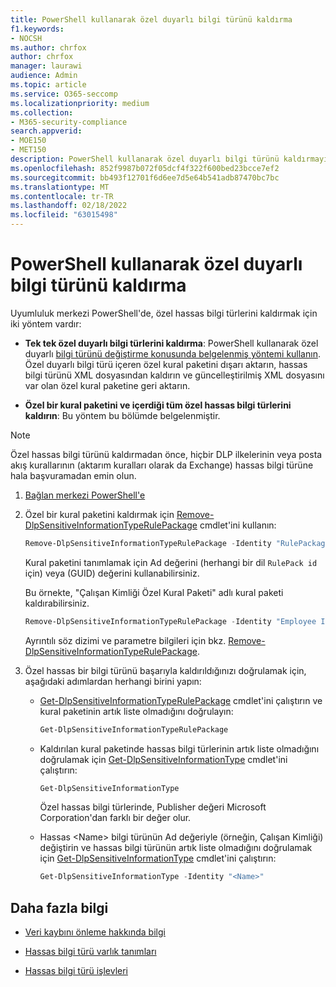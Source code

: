 ```yaml
---
title: PowerShell kullanarak özel duyarlı bilgi türünü kaldırma
f1.keywords:
- NOCSH
ms.author: chrfox
author: chrfox
manager: laurawi
audience: Admin
ms.topic: article
ms.service: O365-seccomp
ms.localizationpriority: medium
ms.collection:
- M365-security-compliance
search.appverid:
- MOE150
- MET150
description: PowerShell kullanarak özel duyarlı bilgi türünü kaldırmayı öğrenin
ms.openlocfilehash: 852f9987b072f05dcf4f322f600bed23bcce7ef2
ms.sourcegitcommit: bb493f12701f6d6ee7d5e64b541adb87470bc7bc
ms.translationtype: MT
ms.contentlocale: tr-TR
ms.lasthandoff: 02/18/2022
ms.locfileid: "63015498"
---
```

# <a name="remove-a-custom-sensitive-information-type-using-powershell"></a>PowerShell kullanarak özel duyarlı bilgi türünü kaldırma

Uyumluluk merkezi PowerShell'de, özel hassas bilgi türlerini kaldırmak için iki yöntem vardır:

- **Tek tek özel duyarlı bilgi türlerini kaldırma**: PowerShell kullanarak özel duyarlı [bilgi türünü değiştirme konusunda belgelenmiş yöntemi kullanın](sit-modify-a-custom-sensitive-information-type-in-powershell.md#modify-a-custom-sensitive-information-type-using-powershell). Özel duyarlı bilgi türü içeren özel kural paketini dışarı aktarın, hassas bilgi türünü XML dosyasından kaldırın ve güncelleştirilmiş XML dosyasını var olan özel kural paketine geri aktarın.

- **Özel bir kural paketini ve içerdiği tüm özel hassas bilgi türlerini kaldırın**: Bu yöntem bu bölümde belgelenmiştir.

> [!NOTE]
> Özel hassas bilgi türünü kaldırmadan önce, hiçbir DLP ilkelerinin veya posta akış kurallarının (aktarım kuralları olarak da Exchange) hassas bilgi türüne hala başvuramadan emin olun.

1. [Bağlan merkezi PowerShell'e](/powershell/exchange/exchange-online-powershell)

2. Özel bir kural paketini kaldırmak için [Remove-DlpSensitiveInformationTypeRulePackage](/powershell/module/exchange/remove-dlpsensitiveinformationtyperulepackage) cmdlet'ini kullanın:

   ```powershell
   Remove-DlpSensitiveInformationTypeRulePackage -Identity "RulePackageIdentity"
   ```

   Kural paketini tanımlamak için Ad değerini (herhangi bir dil `RulePack id` için) veya (GUID) değerini kullanabilirsiniz.

   Bu örnekte, "Çalışan Kimliği Özel Kural Paketi" adlı kural paketi kaldırabilirsiniz.

   ```powershell
   Remove-DlpSensitiveInformationTypeRulePackage -Identity "Employee ID Custom Rule Pack"
   ```

   Ayrıntılı söz dizimi ve parametre bilgileri için bkz. [Remove-DlpSensitiveInformationTypeRulePackage](/powershell/module/exchange/remove-dlpsensitiveinformationtyperulepackage).

3. Özel hassas bir bilgi türünü başarıyla kaldırıldığınızı doğrulamak için, aşağıdaki adımlardan herhangi birini yapın:

   - [Get-DlpSensitiveInformationTypeRulePackage](/powershell/module/exchange/get-dlpsensitiveinformationtyperulepackage) cmdlet'ini çalıştırın ve kural paketinin artık liste olmadığını doğrulayın:

     ```powershell
     Get-DlpSensitiveInformationTypeRulePackage
     ```

   - Kaldırılan kural paketinde hassas bilgi türlerinin artık liste olmadığını doğrulamak için [Get-DlpSensitiveInformationType](/powershell/module/exchange/get-dlpsensitiveinformationtype) cmdlet'ini çalıştırın:

     ```powershell
     Get-DlpSensitiveInformationType
     ```

     Özel hassas bilgi türlerinde, Publisher değeri Microsoft Corporation'dan farklı bir değer olur.

   - Hassas \<Name\> bilgi türünün Ad değeriyle (örneğin, Çalışan Kimliği) değiştirin ve hassas bilgi türünün artık liste olmadığını doğrulamak için [Get-DlpSensitiveInformationType](/powershell/module/exchange/get-dlpsensitiveinformationtype) cmdlet'ini çalıştırın:

     ```powershell
     Get-DlpSensitiveInformationType -Identity "<Name>"
     ```

## <a name="more-information"></a>Daha fazla bilgi

- [Veri kaybını önleme hakkında bilgi](dlp-learn-about-dlp.md)

- [Hassas bilgi türü varlık tanımları](sensitive-information-type-entity-definitions.md)

- [Hassas bilgi türü işlevleri](sit-functions.md)
